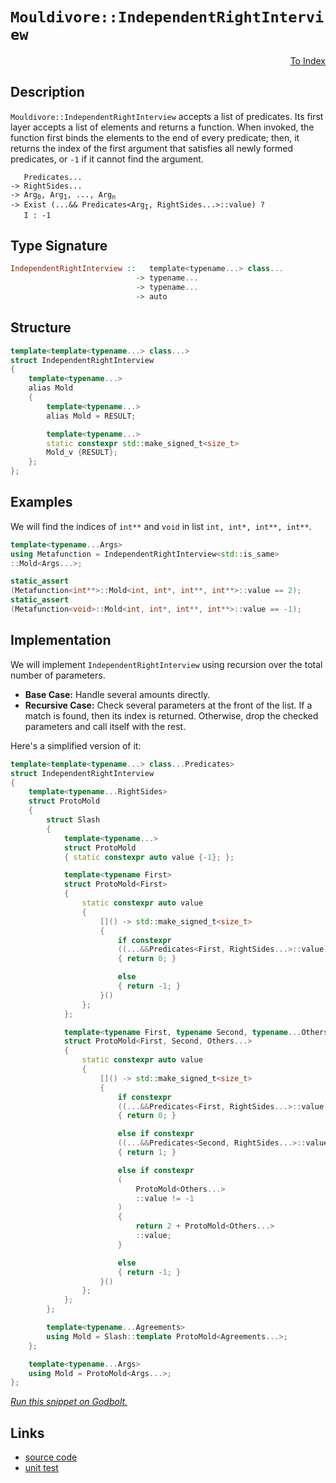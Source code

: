 <!-- Copyright 2024 Feng Mofan
SPDX-License-Identifier: Apache-2.0 -->

# `Mouldivore::IndependentRightInterview`

<p style='text-align: right;'><a href="../../../index.md#list-examinations">To Index</a></p>

## Description

`Mouldivore::IndependentRightInterview` accepts a list of predicates.
Its first layer accepts a list of elements and returns a function.
When invoked, the function first binds the elements to the end of every predicate;
then, it returns the index of the first argument that satisfies all newly formed predicates, or `-1` if it cannot find the argument.

<pre><code>   Predicates...
-> RightSides...
-> Arg<sub>0</sub>, Arg<sub>1</sub>, ..., Arg<sub>n</sub>
-> Exist (...&& Predicates&lt;Arg<sub>I</sub>, RightSides...&gt;::value) ?
   I : -1</code></pre>

## Type Signature

```Haskell
IndependentRightInterview ::   template<typename...> class...
                            -> typename...
                            -> typename...
                            -> auto
```

## Structure

```C++
template<template<typename...> class...>
struct IndependentRightInterview
{
    template<typename...>
    alias Mold
    {
        template<typename...>
        alias Mold = RESULT;

        template<typename...>
        static constexpr std::make_signed_t<size_t>
        Mold_v {RESULT};
    };  
};
```

## Examples

We will find the indices of `int**` and `void` in list `int, int*, int**, int**`.

```C++
template<typename...Args>
using Metafunction = IndependentRightInterview<std::is_same>
::Mold<Args...>;

static_assert
(Metafunction<int**>::Mold<int, int*, int**, int**>::value == 2);
static_assert
(Metafunction<void>::Mold<int, int*, int**, int**>::value == -1);
```

## Implementation

We will implement `IndependentRightInterview` using recursion over the total number of parameters.

- **Base Case:** Handle several amounts directly.
- **Recursive Case:** Check several parameters at the front of the list.
If a match is found, then its index is returned.
Otherwise, drop the checked parameters and call itself with the rest.

Here's a simplified version of it:

```C++
template<template<typename...> class...Predicates>
struct IndependentRightInterview
{
    template<typename...RightSides>
    struct ProtoMold
    {
        struct Slash
        {
            template<typename...>
            struct ProtoMold
            { static constexpr auto value {-1}; };

            template<typename First>
            struct ProtoMold<First>
            {   
                static constexpr auto value 
                {
                    []() -> std::make_signed_t<size_t>
                    {
                        if constexpr 
                        ((...&&Predicates<First, RightSides...>::value))
                        { return 0; }

                        else
                        { return -1; }
                    }()
                };
            };

            template<typename First, typename Second, typename...Others>
            struct ProtoMold<First, Second, Others...>
            {   
                static constexpr auto value 
                {
                    []() -> std::make_signed_t<size_t>
                    {
                        if constexpr 
                        ((...&&Predicates<First, RightSides...>::value))
                        { return 0; }

                        else if constexpr 
                        ((...&&Predicates<Second, RightSides...>::value))
                        { return 1; }

                        else if constexpr
                        (
                            ProtoMold<Others...>
                            ::value != -1
                        )
                        { 
                            return 2 + ProtoMold<Others...>
                            ::value; 
                        }

                        else
                        { return -1; }
                    }()
                };
            };
        };

        template<typename...Agreements>
        using Mold = Slash::template ProtoMold<Agreements...>;
    };

    template<typename...Args>
    using Mold = ProtoMold<Args...>;
};
```

[*Run this snippet on Godbolt.*](https://godbolt.org/#z:OYLghAFBqd5QCxAYwPYBMCmBRdBLAF1QCcAaPECAMzwBtMA7AQwFtMQByARg9KtQYEAysib0QXACx8BBAKoBnTAAUAHpwAMvAFYTStJg1DIApACYAQuYukl9ZATwDKjdAGFUtAK4sGIAGz%2BpK4AMngMmAByPgBGmMQgABxBAA6oCoRODB7evgGp6ZkCYRHRLHEJybaY9o4CQgRMxAQ5Pn6B1bVZDU0EJVGx8UlBCo3NrXkdo739ZRXDAJS2qF7EyOwc5gDM4cjeWADUJltuBACeKZgA%2BgTETIQKx9gmGgCC27v7mEcnyKPoWCoTxe7zeBEwLBSBnBx1OEKhTBhJ3Ol2YbAAdJingc9kwFApMejlMRMPhRODHltnm9RsQvA4DgBJBhYVFYQQAJTwwAQBGZ4OIADc8JgAO4gkwAdisbwOcoO4Mh0MwsJRjFYmEJXJ5wjwWEp1Ne8oOtPpBAOxNQRAAsp50CDjVKZUbjfLTQyhAYFAgHa65U7fX7jYqEUjThd1RisVTA0G5e7zZabXbY3GnSbGo5kDiBKNMKoUsQDkwvEQDoKxF5vk6ALRcKUAEWOFiOkqbW2dqaDIeVqojaO%2BADE8MRRsDZXG3bczRbiFbULbaPaTsPRwRxy7J62W/6J1vjdMszmGHmC0WS2WK95q3v9/7pV27/6AKxWZ8NiALA417H/EAgFgmAAa2uDJgAidAblhDIAC9rnXGNbyfeUAyQ5DXTwKhj1PQsjjQ9D5SgQlzH8EjiVJPByUwSk3FXUZSAObVeSEPVqOIql/yvKsFgWR8CO3A4SQIVYGAODRm1bJs3j4giaiUGT0PTISRO/esO0khSt0bT9NNdRtm10/SOwlfDXR7REVWRfsNQOOiCAYtUBwOIRMDQFkHOsqN0QAeQIBB4gNXSE1nedF2XWiR3o5zXIEdAGN8/zR3Yw073TXdNyfQ9KOw8Ez2LUtUHLSsbwy1KH1M1LXxMd9P2/X8CHQf9AJAq4wIgqCTlg%2BCN34lDytK3qDkwnL81w3S7yIrEzFI6byLJCyaLshimN1fVks44qePG/clMwYTiFE8T1P06SKvQuTvmGtycKLbat0m9ESLIkl5opWEXLcuLGO5ZjWIJaNsA268trO5Ddv20S1JbE7QQG3qLqGrDrtyws7snCA0bvJMFxTE4EoC5LMf3IGqwOMAwGOBtVKJv1eNBp90xpydlIOg4zCOSwQuTJdYXxpKAaZuMScs6H6bKqTYcG10LsFvqWxZ0S6wkmGpe0um4cnIznXFgzTK1kyNfMsNHI1QlXmAEkIUYAhAtMrwMiMA4wp%2BKnPTxJAQCN75sbC2FzctthBH%2Bx6Y2M299dOjKvb7VFTcxV5iGAW2Mvt8JgCdu0Xa5nGeZOBOk8JsP3jbXXYYAegAKir6ua9rsuQUr6uDgAFWom2Dhr%2Bu3kb2ve6rrvYY%2BBg9i8Q5YTc9YUhtjcQWjqzY68/Pk9Tx3rT2pgqC8Ye6lEymmRZTA2Wtlb%2BXiYUxWghr/zwBRWo1Dd/19vPE%2BD4Ei5BLLkCuPElGaEEIDXo0Te28siwnCAQKuTxH64zcOAhi4CK7wMEFXJBECK5QJAFxasWx2xUzMLxIun9v74niOuN4AD17AIcKAk4gpUB6gwU/WBghUGIKGsgthCD0EcUwcVF2e86wEIsBwJYtBODPl4H4DgWhSCoE4G4aw1gTQrDWNWMwWweCkAIJoERSwgIgGfJIdEGhJBcElFsDQz4NDTX8GYRIiR9CcEkLwFgEgNAaFIFImRciOC8AUCADx2jpEiNIHAWAMBEAgBWAQFIpZyCUDQJCOg8RIgak4KoZINZ/CSAOMAZA2YpDojMLwCiRBiB6j0PwQQIgxDsCkDIQQigVDqGCaQXQXBSCijuCkTgPBRHiMkTo2RnBvKllieaVAWEMn%2BCyTkvJBSjHswgB4JJ9BbrqK4AsXgQStBLAgEgRJKRklkAoBAQ5xyQDACkGYPgdABT%2BIgDEIZMRwhNDOL03gLzmDEDON5GI2hXJBM0YkwOBBvIMFoO81pWAYheGAG4MQtB/HcF4FgQCRhxDQpHICvAgpqJDPzK5UsGxNHgJqEM2geAYh3B%2BR4LAQzbh4FcSi0geLiAxHSJgBsEJDDAEpUYHRSwqAGCTgANRFKKbyqIPkNOEKIcQ9SqnyCUGoIZ7T9C8pQIoyw%2BgqX%2BMgEsVAU8sjIprP8SmphLDWDMN4tl5T9TwCWHYHFzgICuAmH4DpoRwgDHKEMDpaQMg7w9XoQNRQGCzEGAkDpzrqH1DGC0TwbQ9Cxp3j0Zoka/XRtsAmkNMaE2ZvmJs5Yqx1gSH6RwCRnihk%2BIONM2ZuT8kHEKUs3AhASAcw0VsrRgqlj%2BSYFgBIn5SD6MkFsdEABOLYkpJAmLMJIfw7jnz%2BAnY4jgzjSCuI0eifwXB/CJAnYkPdhiuDPinUELxvAfF%2BICT24JeyIn7KiWMuJpzzlrNSWwTgTQWCCklDWJgOIDCOy4BO9EXBjElPwGUipHSlU1IVdIJVTTVWtN0DcrpTAekoorVWy9wyOCjJiaWA4kzizEF/f%2BwDuIQNgYgxoA4yzUCrPiJ2/B2zBWhIOcxo5az4lnJ4xcn9f6aw0auROrgHiaC0HuZQJ5rSvlvJlYpn5fyAUOBlSC624LIVDJhXChFtAkUyrRbyzFMj8AkmoXi5FMjCXIGJTKslYjWmUupW8ulGwZGMuZZotlHKlDcvRXytOnHhVMDFRKqVjAZXwflXUpDsgUMtJkehjVArLVWB1W5/Vw6jU71NeanBmXrW2viPa/FBrOgur8G6lkebggskLf60gYbg1JryAGwoO9mvZtTd0XNHXPXVbjQwdNfQfVzBa9McYQ2U0Fsm1G8tJbVHLZc3hmtnByOUYA0B3lza6PGMY22spnbNkcfvX2zAA6hjDpcxurdYGTGSjPZKcxkh53ZI6fh69thb07JCWEyJ0Txn8ffSktJHAf3ZIOCwBQgpsyClA%2BiZUowoPtvtZU2QCGEuyuS2qkAWxOndI%2BbhwZrSfFEfGaRrC0Oclw4R%2BWZHqPzRMZY%2BsrYWxu0A72dx9nYPBNrMwcgFIKQrhI4nVcFn38KPZNuTJgKcnnmvJ%2BcplXvz/mAs08x0FOmoUWcwLC%2BFiLkWaNMxirzqLsXWfxa0%2BzjmWXOYpVSmlZxPMMvKb53g/nOVBbM6F%2B9fARUKHFWKaLUjNFxdqRIRLjSVUpZ0IT9LxhtU2By462RxrcycDLn%2BErlgbVXrtX9DP/XXXurm16pri2s2hu61kBrbWsi9ZTTUGr42Gtl7Gwt0oS3829E7z331RanUqLLcW9b5PvFbbp7D%2BHiPmcLVZydjt2xzt3t2Vdm7Q6K0PZAGYMDnPnxWNMe4znkp93Vop5wG9gTe0jpAJIZ8k7nyJGmhOyQE7zHTq4ETlzWwp8r0b8N9dE11ikr9p9fEQCeJWUAoshH8gA%3D)

## Links

- [source code](../../../../conceptrodon/mouldivore/independent_right_interview.hpp)
- [unit test](../../../../tests/unit/metafunctions/mouldivore/independent_right_interview.test.hpp)
